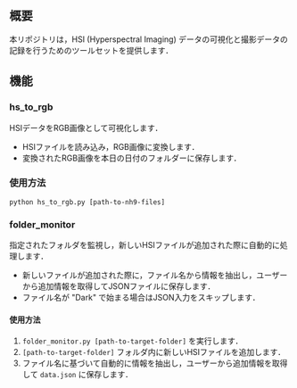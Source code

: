 ## 概要

本リポジトリは，HSI (Hyperspectral Imaging) データの可視化と撮影データの記録を行うためのツールセットを提供します．

## 機能

### hs_to_rgb

HSIデータをRGB画像として可視化します．

- HSIファイルを読み込み，RGB画像に変換します．
- 変換されたRGB画像を本日の日付のフォルダーに保存します．

### 使用方法

`python hs_to_rgb.py [path-to-nh9-files]`

### folder_monitor

指定されたフォルダを監視し，新しいHSIファイルが追加された際に自動的に処理します．

- 新しいファイルが追加された際に，ファイル名から情報を抽出し，ユーザーから追加情報を取得してJSONファイルに保存します．
- ファイル名が "Dark" で始まる場合はJSON入力をスキップします．

#### 使用方法

1. `folder_monitor.py [path-to-target-folder]` を実行します．
2. `[path-to-target-folder]` フォルダ内に新しいHSIファイルを追加します．
3. ファイル名に基づいて自動的に情報を抽出し，ユーザーから追加情報を取得して `data.json` に保存します．
